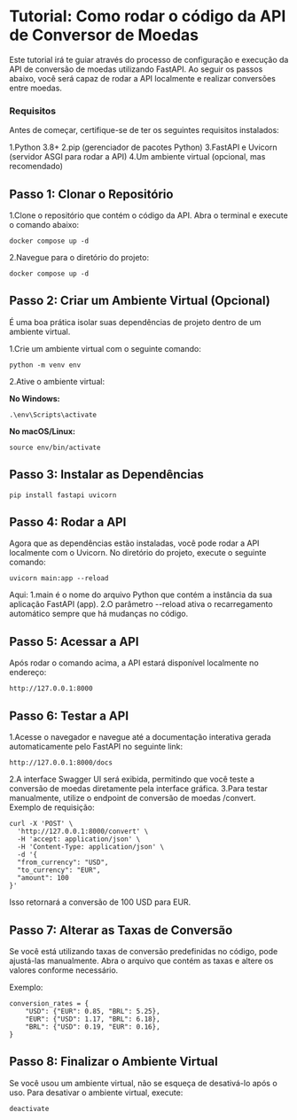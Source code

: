 # Tutorial: Como rodar o código da API de Conversor de Moedas

Este tutorial irá te guiar através do processo de configuração e execução da API de conversão de moedas utilizando FastAPI. Ao seguir os passos abaixo, você será capaz de rodar a API localmente e realizar conversões entre moedas.

### Requisitos
Antes de começar, certifique-se de ter os seguintes requisitos instalados:

1.Python 3.8+
2.pip (gerenciador de pacotes Python)
3.FastAPI e Uvicorn (servidor ASGI para rodar a API)
4.Um ambiente virtual (opcional, mas recomendado)

## Passo 1: Clonar o Repositório
1.Clone o repositório que contém o código da API. Abra o terminal e execute o comando abaixo:

~~~~shell
docker compose up -d
~~~~

2.Navegue para o diretório do projeto:
~~~~shell
docker compose up -d
~~~~


## Passo 2: Criar um Ambiente Virtual (Opcional)
É uma boa prática isolar suas dependências de projeto dentro de um ambiente virtual.

1.Crie um ambiente virtual com o seguinte comando:
~~~~shell
python -m venv env
~~~~

2.Ative o ambiente virtual:
  
  **No Windows:**
  ~~~~shell
  .\env\Scripts\activate
  ~~~~


  **No macOS/Linux:**
  ~~~~shell
  source env/bin/activate
  ~~~~

## Passo 3: Instalar as Dependências
~~~~shell
pip install fastapi uvicorn
~~~~


## Passo 4: Rodar a API
Agora que as dependências estão instaladas, você pode rodar a API localmente com o Uvicorn. No diretório do projeto, execute o seguinte comando:
~~~~shell
uvicorn main:app --reload
~~~~
Aqui:
  1.main é o nome do arquivo Python que contém a instância da sua aplicação FastAPI (app).
  2.O parâmetro --reload ativa o recarregamento automático sempre que há mudanças no código.

  
## Passo 5: Acessar a API
Após rodar o comando acima, a API estará disponível localmente no endereço:
~~~~shell
http://127.0.0.1:8000
~~~~

## Passo 6: Testar a API
1.Acesse o navegador e navegue até a documentação interativa gerada automaticamente pelo FastAPI no seguinte link:
~~~~shell
http://127.0.0.1:8000/docs
~~~~

2.A interface Swagger UI será exibida, permitindo que você teste a conversão de moedas diretamente pela interface gráfica.
3.Para testar manualmente, utilize o endpoint de conversão de moedas /convert. Exemplo de requisição:

~~~~shell
curl -X 'POST' \
  'http://127.0.0.1:8000/convert' \
  -H 'accept: application/json' \
  -H 'Content-Type: application/json' \
  -d '{
  "from_currency": "USD",
  "to_currency": "EUR",
  "amount": 100
}'
~~~~


Isso retornará a conversão de 100 USD para EUR.

## Passo 7: Alterar as Taxas de Conversão
Se você está utilizando taxas de conversão predefinidas no código, pode ajustá-las manualmente. Abra o arquivo que contém as taxas e altere os valores conforme necessário.

Exemplo:

~~~~shell
conversion_rates = {
    "USD": {"EUR": 0.85, "BRL": 5.25},
    "EUR": {"USD": 1.17, "BRL": 6.18},
    "BRL": {"USD": 0.19, "EUR": 0.16},
}
~~~~


## Passo 8: Finalizar o Ambiente Virtual
Se você usou um ambiente virtual, não se esqueça de desativá-lo após o uso. Para desativar o ambiente virtual, execute:
~~~~shell
deactivate
~~~~
